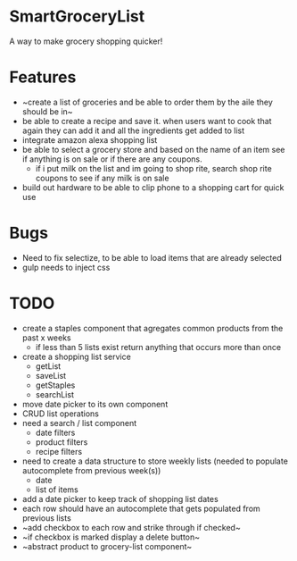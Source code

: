 # SmartGroceryList
A way to make grocery shopping quicker!

# Features 
* ~create a list of groceries and be able to order them by the aile they should be in~
* be able to create a recipe and save it. when users want to cook that again they can add it and all the ingredients get added to list
* integrate amazon alexa shopping list 
* be able to select a grocery store and based on the name of an item see if anything is on sale or if there are any coupons.
   * if i put milk on the list and im going to shop rite, search shop rite coupons to see if any milk is on sale
* build out hardware to be able to clip phone to a shopping cart for quick use 

# Bugs
* Need to fix selectize, to be able to load items that are already selected
* gulp needs to inject css

# TODO
* create a staples component that agregates common products from the past x weeks
  * if less than 5 lists exist return anything that occurs more than once
* create a shopping list service
  * getList
  * saveList
  * getStaples
  * searchList
* move date picker to its own component
* CRUD list operations
*  need a search / list component
	* date filters
   *  product filters
   *   recipe filters
* need to create a data structure to store weekly lists (needed to populate autocomplete from previous week(s))
    * date
    * list of items
* add a date picker to keep track of shopping list dates
* each row should have an autocomplete that gets populated from previous lists
* ~add checkbox to each row and strike through if checked~
* ~if checkbox is marked display a delete button~
* ~abstract product to grocery-list component~